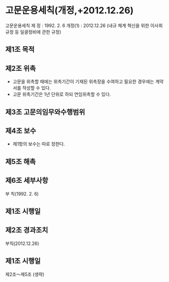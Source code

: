 # 고문운용세칙(개정,+2012.12.26)

고문운용세칙
제   정 : 1992. 2. 6
개정(1) : 2012.12.26
(내규 체계 혁신을
 위한 이사회규정 등
일괄정비에 관한 규정)

## 제1조 목적
## 제2조 위촉
- 고문을 위촉할 때에는 위촉기간이 기재된 위촉장을 수여하고 필요한 경우에는 계약서를 작성할 수 있다.
- 고문 위촉기간은 1년 단위로 하되 연임위촉할 수 있다.
## 제3조 고문의임무와수행범위
## 제4조 보수
- 제1항의 보수는 따로 정한다.
## 제5조 해촉
## 제6조 세부사항

부     칙(1992. 2. 6)
## 제1조 시행일
## 제2조 경과조치

부칙(2012.12.26)
## 제1조 시행일
제2조～제5조 (생략)

